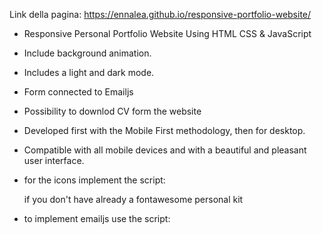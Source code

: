 Link della pagina: 
https://ennalea.github.io/responsive-portfolio-website/

- Responsive Personal Portfolio Website Using HTML CSS & JavaScript
- Include background animation.
- Includes a light and dark mode.
- Form connected to Emailjs
- Possibility to downlod CV form the website
- Developed first with the Mobile First methodology, then for desktop.
- Compatible with all mobile devices and with a beautiful and pleasant user interface.

- for the icons implement the script:
    <script
      src="https://kit.fontawesome.com/896bcd03d1.js"
      crossorigin="anonymous"
    ></script>
    if you don't have already a fontawesome personal kit

- to implement emailjs use the script:
<script src="https://cdn.jsdelivr.net/npm/@emailjs/browser@3/dist/email.min.js"></script>
